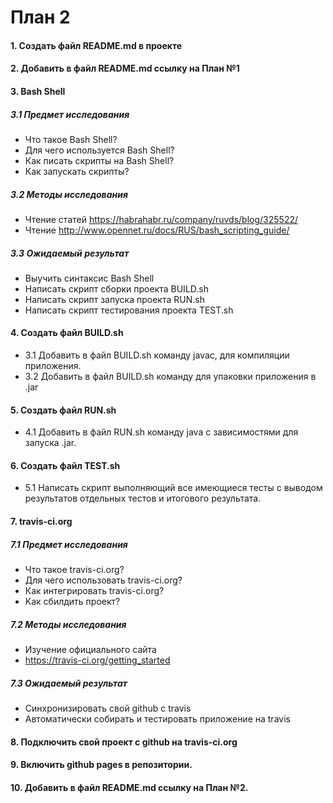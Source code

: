# План 2
#### 1. Создать файл README.md в проекте
#### 2. Добавить в файл README.md ссылку на План №1
#### 3. Bash Shell
##### 3.1 Предмет исследования
  + Что такое Bash Shell?
  + Для чего используется Bash Shell?
  + Как писать скрипты на Bash Shell?
  + Как запускать скрипты?
##### 3.2 Методы исследования
  +  Чтение статей https://habrahabr.ru/company/ruvds/blog/325522/
  + Чтение http://www.opennet.ru/docs/RUS/bash_scripting_guide/
##### 3.3 Ожидаемый результат
  + Выучить синтаксис Bash Shell
  + Написать скрипт сборки проекта BUILD.sh
  + Написать скрипт запуска проекта RUN.sh
  + Написать скрипт тестирования проекта TEST.sh
#### 4. Создать файл BUILD.sh
  - 3.1 Добавить в файл BUILD.sh команду javac, для компиляции приложения.
  - 3.2 Добавить в файл BUILD.sh команду для упаковки приложения в .jar
#### 5. Создать файл RUN.sh
  - 4.1 Добавить в файл RUN.sh команду java  с зависимостями для запуска .jar.
#### 6. Создать файл TEST.sh
  - 5.1 Написать скрипт выполняющий все имеющиеся тесты с выводом результатов отдельных тестов и итогового результата.
#### 7. travis-ci.org
##### 7.1 Предмет исследования
  + Что такое travis-ci.org?
  + Для чего использовать travis-ci.org?
  + Как интегрировать travis-ci.org?
  + Как сбилдить проект?
##### 7.2 Методы исследования
  + Изучение официального сайта
  + https://travis-ci.org/getting_started
##### 7.3 Ожидаемый результат
  + Синхронизировать свой github с travis
  + Автоматически собирать и тестировать приложение на travis
#### 8. Подключить свой проект с github  на travis-ci.org
#### 9. Включить github pages в репозитории.
#### 10. Добавить в файл README.md ссылку на План №2.
